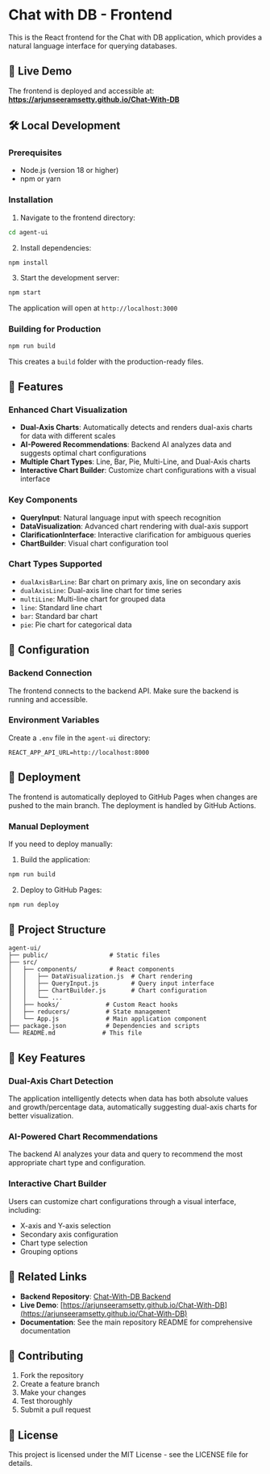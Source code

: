 # Chat with DB - Frontend

This is the React frontend for the Chat with DB application, which provides a natural language interface for querying databases.

## 🚀 Live Demo

The frontend is deployed and accessible at: **https://arjunseeramsetty.github.io/Chat-With-DB**

## 🛠️ Local Development

### Prerequisites
- Node.js (version 18 or higher)
- npm or yarn

### Installation

1. Navigate to the frontend directory:
```bash
cd agent-ui
```

2. Install dependencies:
```bash
npm install
```

3. Start the development server:
```bash
npm start
```

The application will open at `http://localhost:3000`

### Building for Production

```bash
npm run build
```

This creates a `build` folder with the production-ready files.

## 🎨 Features

### Enhanced Chart Visualization
- **Dual-Axis Charts**: Automatically detects and renders dual-axis charts for data with different scales
- **AI-Powered Recommendations**: Backend AI analyzes data and suggests optimal chart configurations
- **Multiple Chart Types**: Line, Bar, Pie, Multi-Line, and Dual-Axis charts
- **Interactive Chart Builder**: Customize chart configurations with a visual interface

### Key Components
- **QueryInput**: Natural language input with speech recognition
- **DataVisualization**: Advanced chart rendering with dual-axis support
- **ClarificationInterface**: Interactive clarification for ambiguous queries
- **ChartBuilder**: Visual chart configuration tool

### Chart Types Supported
- `dualAxisBarLine`: Bar chart on primary axis, line on secondary axis
- `dualAxisLine`: Dual-axis line chart for time series
- `multiLine`: Multi-line chart for grouped data
- `line`: Standard line chart
- `bar`: Standard bar chart
- `pie`: Pie chart for categorical data

## 🔧 Configuration

### Backend Connection
The frontend connects to the backend API. Make sure the backend is running and accessible.

### Environment Variables
Create a `.env` file in the `agent-ui` directory:
```
REACT_APP_API_URL=http://localhost:8000
```

## 🚀 Deployment

The frontend is automatically deployed to GitHub Pages when changes are pushed to the main branch. The deployment is handled by GitHub Actions.

### Manual Deployment
If you need to deploy manually:

1. Build the application:
```bash
npm run build
```

2. Deploy to GitHub Pages:
```bash
npm run deploy
```

## 📁 Project Structure

```
agent-ui/
├── public/                 # Static files
├── src/
│   ├── components/         # React components
│   │   ├── DataVisualization.js  # Chart rendering
│   │   ├── QueryInput.js         # Query input interface
│   │   ├── ChartBuilder.js       # Chart configuration
│   │   └── ...
│   ├── hooks/             # Custom React hooks
│   ├── reducers/          # State management
│   └── App.js             # Main application component
├── package.json           # Dependencies and scripts
└── README.md             # This file
```

## 🎯 Key Features

### Dual-Axis Chart Detection
The application intelligently detects when data has both absolute values and growth/percentage data, automatically suggesting dual-axis charts for better visualization.

### AI-Powered Chart Recommendations
The backend AI analyzes your data and query to recommend the most appropriate chart type and configuration.

### Interactive Chart Builder
Users can customize chart configurations through a visual interface, including:
- X-axis and Y-axis selection
- Secondary axis configuration
- Chart type selection
- Grouping options

## 🔗 Related Links

- **Backend Repository**: [Chat-With-DB Backend](https://github.com/ArjunSeeramsetty/Chat-With-DB)
- **Live Demo**: [https://arjunseeramsetty.github.io/Chat-With-DB](https://arjunseeramsetty.github.io/Chat-With-DB)
- **Documentation**: See the main repository README for comprehensive documentation

## 🤝 Contributing

1. Fork the repository
2. Create a feature branch
3. Make your changes
4. Test thoroughly
5. Submit a pull request

## 📄 License

This project is licensed under the MIT License - see the LICENSE file for details.
